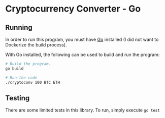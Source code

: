 # Cryptocurrency Converter - Go

## Running

In order to run this program, you must have [Go](https://go.dev/doc/install) installed (I did not want to Dockerize the build process).

With Go installed, the following can be used to build and run the program:

```sh
# Build the program.
go build

# Run the code
./cryptoconv 100 BTC ETH
```

## Testing

There are some limited tests in this library. To run, simply execute `go test`
